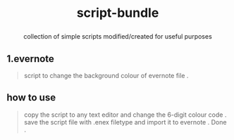 # <p align="center"> script-bundle </align>
 <p align="center"> collection of simple scripts modified/created for useful purposes </align>


## 1.evernote
>script to change the background colour of evernote file . 

## how to use 
>copy the script to any text editor and change the 6-digit colour code . save the script file with .enex filetype and import it to evernote . Done .
